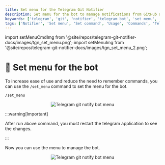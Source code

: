 ```yaml
---
title: Set menu for the Telegram Git Notifier
description: Set menu for the bot to manage notifications from GitHub and GitLab. Use the /set_menu command to set the menu for the bot. Get the welcome message and set the menu for the bot.
keywords: ['telegram', 'git', 'notifier', 'telegram bot', 'set menu', 'set menu command', 'set menu for bot', 'set menu for telegram bot', 'telegram git notifier usage']
tags: ['Notifier', 'Set menu', 'Set command', 'Usage', 'Commands', 'Telegram Git Notifier Commands']
---
```


<head>
  <meta name="robots" content="index,follow" />
  <meta name="author" content="CSlant" />
  <link rel="canonical" data-rh="true" href="/telegram-git-notifier/usage/set_menu" />
</head>

import setMenuCmdImg from '@site/repos/telegram-git-notifier-docs/images/tgn_set_menu.png';
import setMenuImg from '@site/repos/telegram-git-notifier-docs/images/tgn_set_menu_2.png';

# 📃 Set menu for the bot

To increase ease of use and reduce the need to remember commands, you can use the `/set_menu` command to set the menu
for the bot.

```textmate
/set_menu
```

<p align="center">
  <img src={setMenuCmdImg} alt="Telegram git notify bot menu" />
</p>

:::warning[Important]

After run above command, you must restart the telegram application to see the changes.

:::

Now you can use the menu to manage the bot.

<p align="center">
  <img src={setMenuImg} alt="Telegram git notify bot menu" />
</p>
